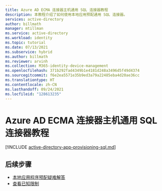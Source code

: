 ```yaml
---
title: Azure AD ECMA 连接器主机通用 SQL 连接器教程
description: 本教程介绍了如何使用本地应用预配通用 SQL 连接器。
services: active-directory
author: billmath
manager: mtillman
ms.service: active-directory
ms.workload: identity
ms.topic: tutorial
ms.date: 07/13/2021
ms.subservice: hybrid
ms.author: billmath
ms.reviewer: arvinh
ms.collection: M365-identity-device-management
ms.openlocfilehash: 371b292fad4349b1e4181d248a3496d5f49d4374
ms.sourcegitcommit: f6e2ea5571e35b9ed3a79a22485eba4d20ae36cc
ms.translationtype: HT
ms.contentlocale: zh-CN
ms.lasthandoff: 09/24/2021
ms.locfileid: "128613235"
---
```

# <a name="azure-ad-ecma-connector-host-generic-sql-connector-tutorial"></a>Azure AD ECMA 连接器主机通用 SQL 连接器教程

[!INCLUDE [active-directory-app-provisioning-sql.md](../../../includes/active-directory-app-provisioning-sql.md)]


## <a name="next-steps"></a>后续步骤

- [本地应用程序预配疑难解答](on-premises-ecma-troubleshoot.md)
- [查看已知限制](known-issues.md)

